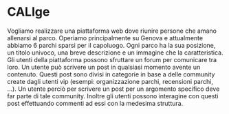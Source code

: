 # CALIge

Vogliamo realizzare una piattaforma web dove riunire persone che amano allenarsi al parco. Operiamo principalmente su Genova e attualmente abbiamo 6 parchi sparsi per il capoluogo. Ogni parco ha la sua posizione, un titolo univoco, una breve descrizione e un immagine che la caratteristica. Gli utenti della piattaforma possono sfruttare un forum per comunicare tra loro. Un utente può scrivere un post in qualsiasi momento avente un contenuto. Questi post sono divisi in categorie in base a delle community create dagli utenti vip (esempi: organizzazione parchi, recensioni parchi, ...). Un utente perciò per scrivere un post per un argomento specifico deve far parte di tale community. Inoltre gli utenti possono interagine con questi post effettuando commenti ad essi con la medesima struttura.
